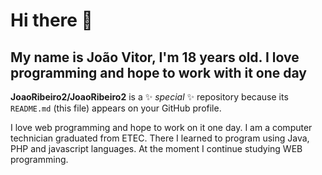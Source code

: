 # Hi there 👋

## My name is João Vitor, I'm 18 years old. I love programming and hope to work with it one day

**JoaoRibeiro2/JoaoRibeiro2** is a ✨ _special_ ✨ repository because its `README.md` (this file) appears on your GitHub profile.

I love web programming and hope to work on it one day. I am a computer technician graduated from ETEC. There I learned to program using Java, PHP and javascript languages. At the moment I continue studying WEB programming.
